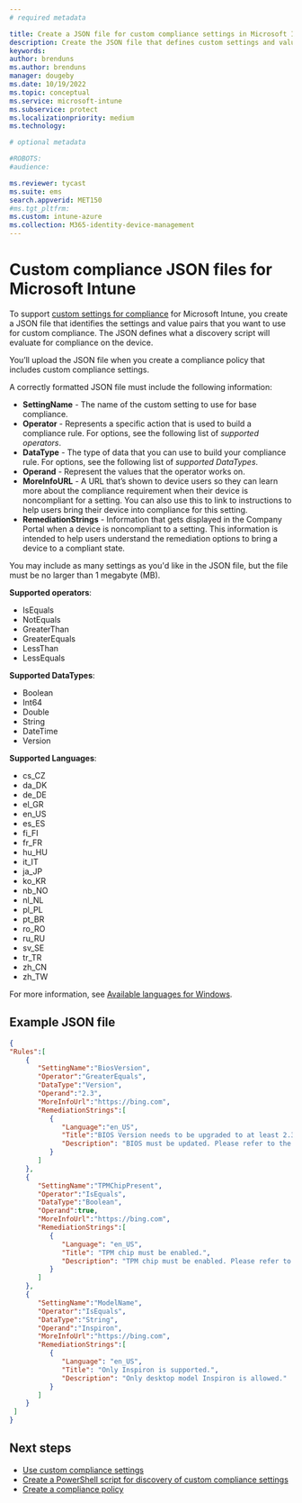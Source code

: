 ```yaml
---
# required metadata

title: Create a JSON file for custom compliance settings in Microsoft Intune
description: Create the JSON file that defines custom settings and values for use with device compliance policies in Intune.
keywords:
author: brenduns
ms.author: brenduns
manager: dougeby
ms.date: 10/19/2022
ms.topic: conceptual
ms.service: microsoft-intune
ms.subservice: protect
ms.localizationpriority: medium
ms.technology:

# optional metadata

#ROBOTS:
#audience:

ms.reviewer: tycast
ms.suite: ems
search.appverid: MET150
#ms.tgt_pltfrm:
ms.custom: intune-azure
ms.collection: M365-identity-device-management
---
```


# Custom compliance JSON files for Microsoft Intune

To support [custom settings for compliance](../protect/compliance-use-custom-settings.md) for Microsoft Intune, you create a JSON file that identifies the settings and value pairs that you want to use for custom compliance. The JSON defines what a discovery script will evaluate for compliance on the device.

You’ll upload the JSON file when you create a compliance policy that includes custom compliance settings.

A correctly formatted JSON file must include the following information:

- **SettingName** - The name of the custom setting to use for base compliance.
- **Operator** - Represents a specific action that is used to build a compliance rule. For options, see the following list of *supported operators*.
- **DataType** - The type of data that you can use to build your compliance rule. For options, see the following list of *supported DataTypes*.
- **Operand** - Represent the values that the operator works on.
- **MoreInfoURL** - A URL that’s shown to device users so they can learn more about the compliance requirement when their device is noncompliant for a setting. You can also use this to link to instructions to help users bring their device into compliance for this setting.
- **RemediationStrings** - Information that gets displayed in the Company Portal when a device is noncompliant to a setting. This information is intended to help users understand the remediation options to bring a device to a compliant state.

You may include as many settings as you'd like in the JSON file, but the file must be no larger than 1 megabyte (MB).

**Supported operators**:  
- IsEquals
- NotEquals
- GreaterThan
- GreaterEquals
- LessThan
- LessEquals

**Supported DataTypes**:  
- Boolean
- Int64
- Double
- String
- DateTime
- Version

**Supported Languages**:  
- cs_CZ
- da_DK
- de_DE
- el_GR
- en_US
- es_ES
- fi_FI
- fr_FR
- hu_HU
- it_IT
- ja_JP
- ko_KR
- nb_NO
- nl_NL
- pl_PL
- pt_BR
- ro_RO
- ru_RU
- sv_SE
- tr_TR
- zh_CN
- zh_TW

For more information, see [Available languages for Windows](/windows-hardware/manufacture/desktop/available-language-packs-for-windows).

## Example JSON file

```json
{
"Rules":[ 
    { 
       "SettingName":"BiosVersion",
       "Operator":"GreaterEquals",
       "DataType":"Version",
       "Operand":"2.3",
       "MoreInfoUrl":"https://bing.com",
       "RemediationStrings":[ 
          { 
             "Language":"en_US",
             "Title":"BIOS Version needs to be upgraded to at least 2.3. Value discovered was {ActualValue}.",
             "Description": "BIOS must be updated. Please refer to the link above"
          }
       ]
    },
    { 
       "SettingName":"TPMChipPresent",
       "Operator":"IsEquals",
       "DataType":"Boolean",
       "Operand":true,
       "MoreInfoUrl":"https://bing.com",
       "RemediationStrings":[ 
          { 
             "Language": "en_US",
             "Title": "TPM chip must be enabled.",
             "Description": "TPM chip must be enabled. Please refer to the link above"
          }
       ]
    },
    { 
       "SettingName":"ModelName",
       "Operator":"IsEquals",
       "DataType":"String",
       "Operand":"Inspiron",
       "MoreInfoUrl":"https://bing.com",
       "RemediationStrings":[ 
          { 
             "Language": "en_US",
             "Title": "Only Inspiron is supported.",
             "Description": "Only desktop model Inspiron is allowed."
          }
       ]
    }
 ]
}
```

## Next steps

- [Use custom compliance settings](../protect/compliance-use-custom-settings.md)  
- [Create a PowerShell script for discovery of custom compliance settings](../protect/compliance-custom-script.md)  
- [Create a compliance policy](../protect/create-compliance-policy.md)  

